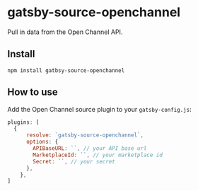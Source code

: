 # gatsby-source-openchannel
Pull in data from the Open Channel API.

## Install

```shell
npm install gatbsy-source-openchannel
```

## How to use

Add the Open Channel source plugin to your `gatsby-config.js`:

```javascript
plugins: [
  {
      resolve: `gatsby-source-openchannel`,
      options: {
        APIBaseURL: ``, // your API base url
        MarketplaceId: ``, // your marketplace id
        Secret: ``, // your secret
      },
    },
]
```
